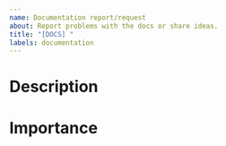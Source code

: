```yaml
---
name: Documentation report/request
about: Report problems with the docs or share ideas.
title: "[DOCS] "
labels: documentation
---
```


# Description

<!-- A clear description of what the problem or the idea you have is. -->

# Importance

<!-- Describe how important your report/request is.
Is this something fundamentally wrong or just a small thing you think that would be cool? -->
